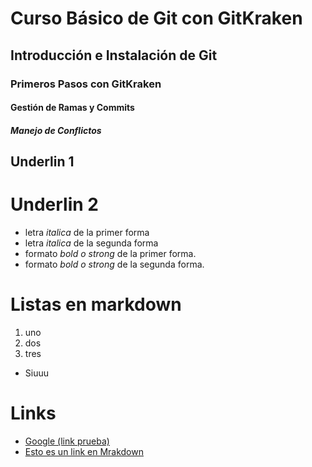 # Curso Básico de Git con GitKraken
## Introducción e Instalación de Git
### Primeros Pasos con GitKraken
#### Gestión de Ramas y Commits
##### Manejo de Conflictos


Underlin 1
-------

Underlin 2 
=========


- letra *italica* de la primer forma
- letra  _italica_ de la segunda forma
- formato *bold o strong* de la primer forma.
- formato _bold o strong_ de la segunda forma.



# Listas en markdown
1. uno
2. dos
3. tres
- Siuuu

# Links
- <a href="www.google.com">Google (link prueba)</a>
- [Esto es un link en Mrakdown](https://github.com/Nefta11)